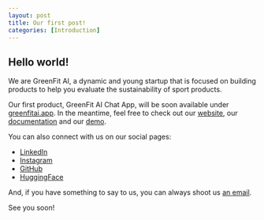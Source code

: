 ```yaml
---
layout: post
title: Our first post!
categories: [Introduction]
---
```


## Hello world!

We are GreenFit AI, a dynamic and young startup that is focused on building products to help you evaluate the sustainability of sport products. 

Our first product, GreenFit AI Chat App, will be soon available under [greenfitai.app](https://greenfitai.app). In the meantime, feel free to check out our [website](https://greenfitai.org), our [documentation](https://greenfitai.info) and our [demo](https://huggingface.co/spaces/greenfit-ai/greenfit-ai).

You can also connect with us on our social pages:

- [LinkedIn](https://www.linkedin.com/company/greenfit-ai)
- [Instagram](https://www.instagram.com/greenfit.ai)
- [GitHub](https://github.com/greenfit-ai)
- [HuggingFace](https://huggingface.co/greenfit-ai)

And, if you have something to say to us, you can always shoot us [an email](mailto:greenfitai.team@gmail.com).

See you soon!
